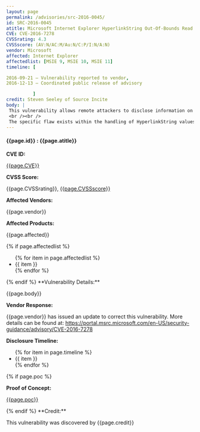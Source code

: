 ```yaml
---
layout: page
permalink: /advisories/src-2016-0045/
id: SRC-2016-0045
atitle: Microsoft Internet Explorer HyperlinkString Out-Of-Bounds Read Information Disclosure Vulnerability
CVE: CVE-2016-7278
CVSSrating: 4.3
CVSSscore: (AV:N/AC:M/Au:N/C:P/I:N/A:N)
vendor: Microsoft
affected: Internet Explorer
affectedlist: [MSIE 9, MSIE 10, MSIE 11]
timeline: [

2016-09-21 – Vulnerability reported to vendor,
2016-12-13 – Coordinated public release of advisory

          ]
credit: Steven Seeley of Source Incite
body: |
 This vulnerability allows remote attackers to disclose information on vulnerable installations of Microsoft Windows. User interaction is required to exploit this vulnerability in that the target must visit a malicious page or open a malicious file.
 <br /><br />
 The specific flaw exists within the handling of HyperlinkString values within a HLink structure. A wide character string without a null terminator can lead to an Out-of-Bounds read condition. This vulnerability was reached due to an incorrect patch for <a href="/advisories/src-2016-0035">SRC-2016-0035</a>. An attacker can leverage this in conjunction with other vulnerabilities to execute arbitrary code in the context of the current process.
---
```


<h4><b>{{page.id}} : {{page.atitle}}</b></h4>

**CVE ID:**
<p class="cn"><a href="https://web.nvd.nist.gov/view/vuln/detail?vulnId={{page.CVE}}">{{page.CVE}}</a></p>

**CVSS Score:**
<p class="cn">{{page.CVSSrating}}, <a href="https://nvd.nist.gov/cvss/v2-calculator?name={{page.CVE}}&vector={{page.CVSSscore}}">{{page.CVSSscore}}</a></p>

**Affected Vendors:**
<p class="cn">{{page.vendor}}</p>

**Affected Products:**
<p class="cn">{{page.affected}}</p>
{% if page.affectedlist %}
<ul class="cn">
{% for item in page.affectedlist %}
  <li>{{ item }}</li>
{% endfor %}
</ul>
{% endif %}
**Vulnerability Details:**
<p class="cn">{{page.body}}</p>

**Vendor Response:**
<p class="cn">{{page.vendor}} has issued an update to correct this vulnerability. More details can be found at: <a href="https://portal.msrc.microsoft.com/en-US/security-guidance/advisory/CVE-2016-7278">https://portal.msrc.microsoft.com/en-US/security-guidance/advisory/CVE-2016-7278</a></p>

**Disclosure Timeline:**
<ul class="cn">
{% for item in page.timeline %}
  <li>{{ item }}</li>
{% endfor %}
</ul>
{% if page.poc %}

**Proof of Concept:**
<p class="cn"><a href="{{page.poc}}">{{page.poc}}</a></p>
{% endif %}
**Credit:**
<p class="cn">This vulnerability was discovered by {{page.credit}}</p>
